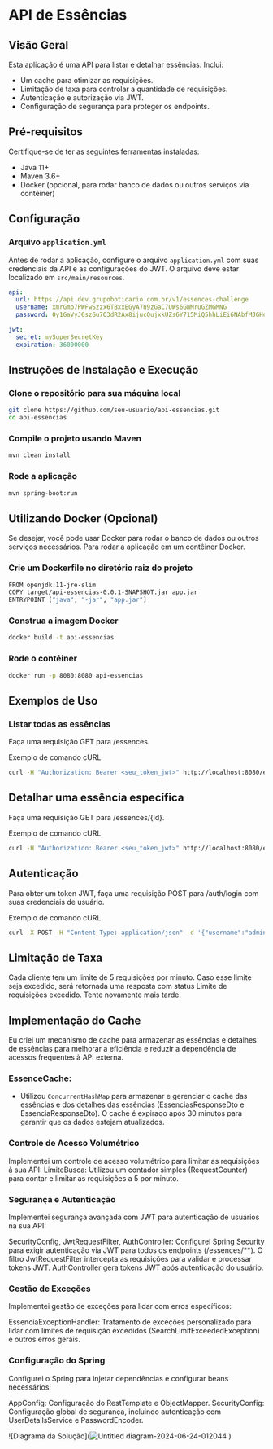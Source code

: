 # API de Essências

## Visão Geral

Esta aplicação é uma API para listar e detalhar essências. Inclui:

- Um cache para otimizar as requisições.
- Limitação de taxa para controlar a quantidade de requisições.
- Autenticação e autorização via JWT.
- Configuração de segurança para proteger os endpoints.

## Pré-requisitos

Certifique-se de ter as seguintes ferramentas instaladas:

- Java 11+
- Maven 3.6+
- Docker (opcional, para rodar banco de dados ou outros serviços via contêiner)

## Configuração

### Arquivo `application.yml`

Antes de rodar a aplicação, configure o arquivo `application.yml` com suas credenciais da API e as configurações do JWT. O arquivo deve estar localizado em `src/main/resources`.

```yaml
api:
  url: https://api.dev.grupoboticario.com.br/v1/essences-challenge
  username: xmrGmb7PWFwSzzx6TBxxEGyA7n9zGaC7UWs6GWMruGZMGMNG
  password: 0y1GaVyJ6szGu7O3dR2Ax8ijucQujxkUZs6Y715MiQ5hhLiEi6NAbfMJGHqpad96

jwt:
  secret: mySuperSecretKey
  expiration: 36000000
```
## Instruções de Instalação e Execução
### Clone o repositório para sua máquina local
```bash
git clone https://github.com/seu-usuario/api-essencias.git
cd api-essencias
```
### Compile o projeto usando Maven
```bash
mvn clean install
```
### Rode a aplicação
```bash
mvn spring-boot:run
```
## Utilizando Docker (Opcional)

Se desejar, você pode usar Docker para rodar o banco de dados ou outros serviços necessários. Para rodar a aplicação em um contêiner Docker.
### Crie um Dockerfile no diretório raiz do projeto

```bash
FROM openjdk:11-jre-slim
COPY target/api-essencias-0.0.1-SNAPSHOT.jar app.jar
ENTRYPOINT ["java", "-jar", "app.jar"]
```
### Construa a imagem Docker

```bash
docker build -t api-essencias
```
### Rode o contêiner

```bash
docker run -p 8080:8080 api-essencias
```

## Exemplos de Uso
### Listar todas as essências

Faça uma requisição GET para /essences.

Exemplo de comando cURL

```bash
curl -H "Authorization: Bearer <seu_token_jwt>" http://localhost:8080/essences
```
## Detalhar uma essência específica
Faça uma requisição GET para /essences/{id}.

Exemplo de comando cURL

```bash
curl -H "Authorization: Bearer <seu_token_jwt>" http://localhost:8080/essences/{id}
```

## Autenticação
Para obter um token JWT, faça uma requisição POST para /auth/login com suas credenciais de usuário.

Exemplo de comando cURL
```bash
curl -X POST -H "Content-Type: application/json" -d '{"username":"admin", "password":"password"}' http://localhost:8080/auth/login
```
## Limitação de Taxa
Cada cliente tem um limite de 5 requisições por minuto. Caso esse limite seja excedido, será retornada uma resposta com status Limite de requisições excedido. Tente novamente mais tarde.

## Implementação do Cache
Eu criei um mecanismo de cache para armazenar as essências e detalhes de essências para melhorar a eficiência e reduzir a dependência de acessos frequentes à API externa.

### EssenceCache:
- Utilizou `ConcurrentHashMap` para armazenar e gerenciar o cache das essências e dos detalhes das essências (EssenciasResponseDto e EssenciaResponseDto).
 O cache é expirado após 30 minutos para garantir que os dados estejam atualizados.

### Controle de Acesso Volumétrico
Implementei um controle de acesso volumétrico para limitar as requisições à sua API:
LimiteBusca: Utilizou um contador simples (RequestCounter) para contar e limitar as requisições a 5 por minuto.

### Segurança e Autenticação
Implementei segurança avançada com JWT para autenticação de usuários na sua API:

SecurityConfig, JwtRequestFilter, AuthController: Configurei Spring Security para exigir autenticação via JWT para todos os endpoints (/essences/**).
O filtro JwtRequestFilter intercepta as requisições para validar e processar tokens JWT. AuthController gera tokens JWT após autenticação do usuário.

### Gestão de Exceções
Implementei gestão de exceções para lidar com erros específicos:

EssenciaExceptionHandler: Tratamento de exceções personalizado para lidar com limites de requisição excedidos (SearchLimitExceededException) e outros erros gerais.

### Configuração do Spring
Configurei o Spring para injetar dependências e configurar beans necessários:

AppConfig: Configuração do RestTemplate e ObjectMapper.
SecurityConfig: Configuração global de segurança, incluindo autenticação com UserDetailsService e PasswordEncoder.


![Diagrama da Solução](![Untitled diagram-2024-06-24-012044](https://github.com/joanasara/API-de-Essencias-/assets/66474627/52142ea4-6e22-4a5d-b0c8-57cf226d284b)
)

